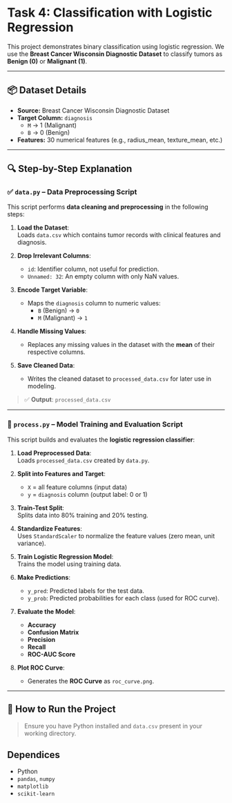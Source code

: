 # Task 4: Classification with Logistic Regression

This project demonstrates binary classification using logistic regression. We use the **Breast Cancer Wisconsin Diagnostic Dataset** to classify tumors as **Benign (0)** or **Malignant (1)**.

---

## 📦 Dataset Details

- **Source:** Breast Cancer Wisconsin Diagnostic Dataset  
- **Target Column:** `diagnosis`  
  - `M` → 1 (Malignant)  
  - `B` → 0 (Benign)  
- **Features:** 30 numerical features (e.g., radius_mean, texture_mean, etc.)

---

## 🔍 Step-by-Step Explanation

### ✅ `data.py` – Data Preprocessing Script

This script performs **data cleaning and preprocessing** in the following steps:

1. **Load the Dataset**:  
   Loads `data.csv` which contains tumor records with clinical features and diagnosis.

2. **Drop Irrelevant Columns**:  
   - `id`: Identifier column, not useful for prediction.  
   - `Unnamed: 32`: An empty column with only NaN values.

3. **Encode Target Variable**:  
   - Maps the `diagnosis` column to numeric values:
     - `B` (Benign) → `0`
     - `M` (Malignant) → `1`

4. **Handle Missing Values**:  
   - Replaces any missing values in the dataset with the **mean** of their respective columns.

5. **Save Cleaned Data**:  
   - Writes the cleaned dataset to `processed_data.csv` for later use in modeling.

> ✅ **Output**: `processed_data.csv`

---

### 🔁 `process.py` – Model Training and Evaluation Script

This script builds and evaluates the **logistic regression classifier**:

1. **Load Preprocessed Data**:  
   Loads `processed_data.csv` created by `data.py`.

2. **Split into Features and Target**:  
   - `X` = all feature columns (input data)  
   - `y` = `diagnosis` column (output label: 0 or 1)

3. **Train-Test Split**:  
   Splits data into 80% training and 20% testing.

4. **Standardize Features**:  
   Uses `StandardScaler` to normalize the feature values (zero mean, unit variance).

5. **Train Logistic Regression Model**:  
   Trains the model using training data.

6. **Make Predictions**:
   - `y_pred`: Predicted labels for the test data.
   - `y_prob`: Predicted probabilities for each class (used for ROC curve).

7. **Evaluate the Model**:
   - **Accuracy**
   - **Confusion Matrix**
   - **Precision**
   - **Recall**
   - **ROC-AUC Score**

8. **Plot ROC Curve**:
   - Generates the **ROC Curve** as `roc_curve.png`.

---

## 🔧 How to Run the Project

> Ensure you have Python installed and `data.csv` present in your working directory.

## Dependices
- Python
- `pandas`, `numpy`
- `matplotlib`
- `scikit-learn`
